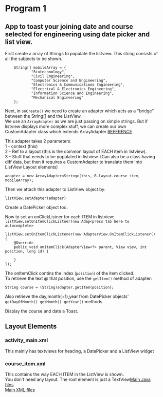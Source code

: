 # Program 1

## App to toast your joining date and course selected for engineering using date picker and list view.

First create a array of Strings to populate the listview.
This string consists of all the subjects to be shown.

```
    String[] mobileArray = {
            "Biotechnology",
            "Civil Engineering",
            "Computer Science and Engineering",
            "Electronics & Communications Engineering",
            "Electrical & Electronics Engineering",
            "Information Science and Engineering",
            "Mechanical Engineering"
    };

``` 

Next, in `onCreate()` we need to create an adapter which acts as a "bridge" between the String[] and the ListView.  
We use an `ArrayAdapter` as we are just passing on simple strings. But if listview displays more complex stuff, we can create our own CustomAdapter class which  extends ArrayAdapter [REFERENCE](https://guides.codepath.com/android/Using-an-ArrayAdapter-with-ListView)

This adapter takes 2 parameters:  
 1 - context (this)  
 2 - Ref to a layout (this is the common layout of EACH item in listview).  
 3 - Stuff that needs to be populated in listview. (Can also be a class having diff data, but then it requires a CustomAdapter to translate them into ListView Layout elements)  
 ```
 adapter = new ArrayAdapter<String>(this, R.layout.course_item, mobileArray);
 ```
 
Then we attach this adapter to ListView object by:  
```
listView.setAdapter(adapter) 
```
Create a DatePicker object too.  

Now to set an onClickListner for each ITEM in listview:  
`listView.setOnItemClickListner(new Adap<press tab here to autocomplete>`


``` 
listView.setOnItemClickListener(new AdapterView.OnItemClickListener() {
    @Override
    public void onItemClick(AdapterView<?> parent, View view, int position, long id) {
        
    }
});
```  

The onItemClick contins the index (`position`) of the item clicked.  
To retrieve the text @ that position, use the `getItem()` method of adapter:   
```
String course = (String)adapter.getItem(position);
```

Also retrieve the day,month(+1),year  from DatePicker objects' `getDayOfMonth() getMonth() getYear()` methods.

Display the course and date a Toast.

## Layout Elements
### activity_main.xml
This mainly has textviews for heading, a DatePicker and a ListView widget

###  course_item.xml
This contains the way EACH ITEM in the ListView is shown.  
You don't need any layout. The root element is just a TextView[Main Java files](https://github.com/DroidFreak32/MADLabApps/tree/a01_datepicker_listview/app/src/main/java/com/example/student/mad_labapp)  
[Main XML files](https://github.com/DroidFreak32/MADLabApps/tree/a01_datepicker_listview/app/src/main/res/layout)  
